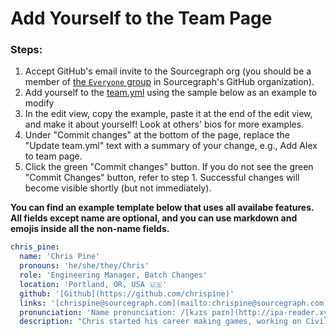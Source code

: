 # Add Yourself to the Team Page

### Steps:

1. Accept GitHub's email invite to the Sourcegraph org (you should be a member of [the `Everyone` group](https://github.com/orgs/sourcegraph/teams/everyone) in Sourcegraph's GitHub organization).
1. Add yourself to the [team.yml](https://github.com/sourcegraph/handbook/blob/main/data/team.yml") using the sample below as an example to modify
1. In the edit view, copy the example, paste it at the end of the edit view, and make it about yourself! Look at others' bios for more examples.
1. Under "Commit changes" at the bottom of the page, replace the "Update team.yml" text with a summary of your change, e.g., Add Alex to team page.
1. Click the green "Commit changes" button. If you do not see the green "Commit Changes" button, refer to step 1. Successful changes will become visible shortly (but not immediately).

**You can find an example template below that uses all availabe features. All fields except name are optional, and you can use markdown and emojis inside all the non-name fields.**

```yaml
chris_pine:
  name: 'Chris Pine'
  pronouns: 'he/she/they/Chris'
  role: 'Engineering Manager, Batch Changes'
  location: 'Portland, OR, USA 🇺🇸'
  github: '[Github](https://github.com/chrispine)'
  links: '[chrispine@sourcegraph.com](mailto:chrispine@sourcegraph.com), [LinkedIn](https://www.linkedin.com/in/chris-pine-4b188272/), [Twitter](https://twitter.com/OtherChrisPine)'
  pronunciation: 'Name pronunciation: /[kɹɪs paɪn](http://ipa-reader.xyz/?text=k%C9%B9%C9%AAs%20pa%C9%AAn&voice=Joanna)/'
  description: "Chris started his career making games, working on Civilization III and Alpha Centauri. Chris also spent several years working at Opera Software in Norway, mainly on Opera's Ecmascript engine. Somewhere in there, Chris accidentally wrote a book, [Learn to Program](https://pragprog.com/titles/ltp3/learn-to-program-third-edition/). At New Relic, Chris moved into management, and (much to his surprise) loved it! Chris lives with his spouse (Katy), their three kids (C, Ruby, and Apl), three rats, a little dog, and an ancient grey cat. Hobbies include the boardgame Go, failing to play the guitar, and spiritual inquiry (mostly Tao, Zen, and Alan Watts). Chris really (like really) loves parentheses."
```
